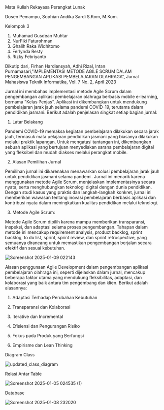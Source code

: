 Mata Kuliah Rekayasa Perangkat Lunak

Dosen Pemampu, Sophian Andika Sardi S.Kom, M.Kom.

Kelompok 3
1. Muhamad Gusdean Muhtar
2. NurFiki Faturohman
3. Ghalih Raka Widhitomo
4. Ferlynda Resty
5. Rizky Febriyanto

Dikutip dari,
Firhan Hardiansyah, Adhi Rizal, Intan Purnamasari,”iMPLEMENTASI METODE AGILE SCRUM DALAM PENGEMBANGAN APLIKASI PEMBELAJARAN OLAHRAGA”, Jurnal Mahasiswa Teknik Informatika, Vol. 7 No. 2, April 2023

Jurnal ini membahas implementasi metode Agile Scrum dalam pengembangan aplikasi pembelajaran olahraga berbasis mobile e-learning, bernama "Kelas Penjas". Aplikasi ini dikembangkan untuk mendukung pembelajaran jarak jauh selama pandemi COVID-19, terutama dalam pendidikan jasmani. Berikut adalah penjelasan singkat setiap bagian jurnal:

1.	Latar Belakang
   
Pandemi COVID-19 memaksa kegiatan pembelajaran dilakukan secara jarak jauh, termasuk mata pelajaran pendidikan jasmani yang biasanya dilakukan melalui praktik lapangan. Untuk mengatasi tantangan ini, dikembangkan sebuah aplikasi yang bertujuan menyediakan sarana pembelajaran digital yang fleksibel dan mudah diakses melalui perangkat mobile.

2. Alasan Pemilihan Jurnal
   
Pemilihan jurnal ini dikarenakan menawarkan solusi pembelajaran jarak jauh untuk pendidikan jasmani selama pandemi. Jurnal ini menarik karena menggunakan metode Agile Scrum, menjelaskan implementasinya secara nyata, serta menghubungkan teknologi digital dengan dunia pendidikan. Dengan studi kasus yang praktis dan langkah-langkah konkret, jurnal ini memberikan wawasan tentang inovasi pembelajaran berbasis aplikasi dan kontribusi nyata dalam meningkatkan kualitas pendidikan melalui teknologi.

3.	Metode Agile Scrum:

Metode Agile Scrum dipilih karena mampu memberikan transparansi, inspeksi, dan adaptasi selama proses pengembangan. Tahapan dalam metode ini mencakup requirement analysis, product backlog, sprint backlog, to do list, sprint, sprint review, dan sprint retrospective, yang semuanya dirancang untuk memastikan pengembangan berjalan secara efektif dan sesuai kebutuhan.

![Screenshot 2025-01-09 022143](https://github.com/user-attachments/assets/af2addf0-8817-4f53-9a0d-a0cc3fe97930)


Alasan penggunaan Agile Development dalam pengembangan aplikasi pembelajaran olahraga ini, seperti dijelaskan dalam jurnal, mencakup beberapa faktor utama yang mendukung fleksibilitas, adaptasi, dan kolaborasi yang baik antara tim pengembang dan klien. Berikut adalah alasannya:

1. Adaptasi Terhadap Perubahan Kebutuhan

2. Transparansi dan Kolaborasi

3. Iterative dan Incremental

4. Efisiensi dan Pengurangan Risiko
   
5. Fokus pada Produk yang Berfungsi
   
6. Empirisme dan Lean Thinking


Diagram Class


![updated_class_diagram](https://github.com/user-attachments/assets/ce10b879-fff6-4b7e-a6ae-e417a400b1ff)


Relasi Antar Table

![Screenshot 2025-01-05 024535 (1)](https://github.com/user-attachments/assets/6a891a27-e70b-472d-aa68-08cca5d4f04c)

Database


![Screenshot 2025-01-08 232020](https://github.com/user-attachments/assets/9f25af1a-5ea2-463c-9c03-5953b53afdc5)




